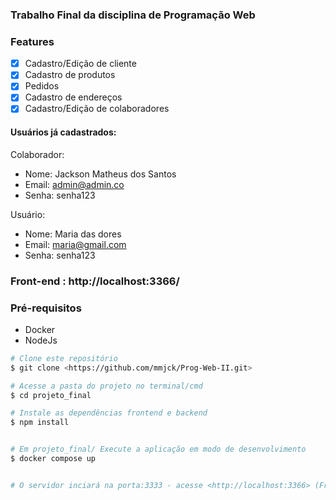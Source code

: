 ### Trabalho Final da disciplina de Programação Web

### Features

- [x] Cadastro/Edição de cliente
- [x] Cadastro de produtos
- [x] Pedidos
- [x] Cadastro de endereços 
- [x] Cadastro/Edição de colaboradores

#### Usuários já cadastrados:

Colaborador:
- Nome: Jackson Matheus dos Santos
- Email: admin@admin.co
- Senha: senha123


Usuário:
- Nome: Maria das dores
- Email: maria@gmail.com
- Senha: senha123




### Front-end : http://localhost:3366/



### Pré-requisitos
- Docker
- NodeJs

```bash
# Clone este repositório
$ git clone <https://github.com/mmjck/Prog-Web-II.git>

# Acesse a pasta do projeto no terminal/cmd
$ cd projeto_final

# Instale as dependências frontend e backend
$ npm install


# Em projeto_final/ Execute a aplicação em modo de desenvolvimento
$ docker compose up


# O servidor inciará na porta:3333 - acesse <http://localhost:3366> (Frontend)
```

